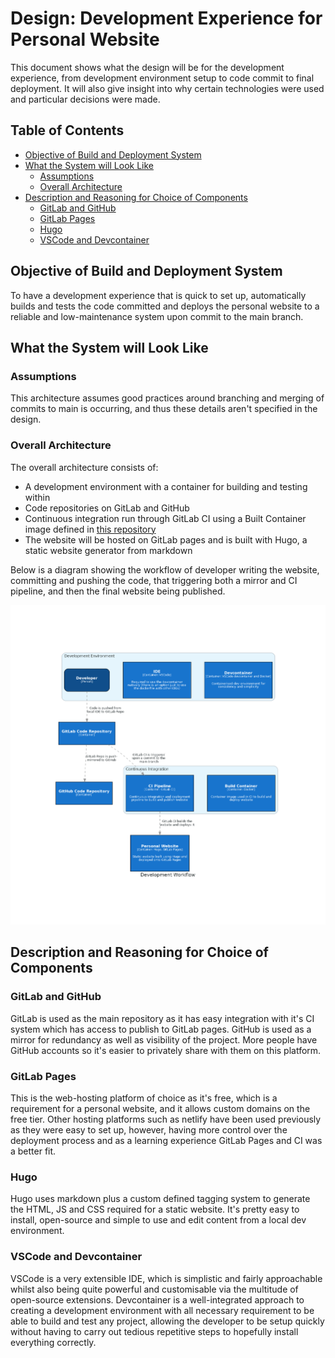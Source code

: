 # Design: Development Experience for Personal Website

This document shows what the design will be for the development experience, from development environment setup to code commit to final deployment. It will also give insight into why certain technologies were used and particular decisions were made.

## Table of Contents

- [Objective of Build and Deployment System](#objective-of-build-and-deployment-system)
- [What the System will Look Like](#what-the-system-will-look-like)
  - [Assumptions](#assumptions)
  - [Overall Architecture](#overall-architecture)
- [Description and Reasoning for Choice of Components](#description-and-reasoning-for-choice-of-components)
  - [GitLab and GitHub](#gitlab-and-github)
  - [GitLab Pages](#gitlab-pages)
  - [Hugo](#hugo)
  - [VSCode and Devcontainer](#vscode-and-devcontainer)

## Objective of Build and Deployment System

To have a development experience that is quick to set up, automatically builds and tests the code committed and deploys the personal website to a reliable and low-maintenance system upon commit to the main branch.

## What the System will Look Like

### Assumptions

This architecture assumes good practices around branching and merging of commits to main is occurring, and thus these details aren't specified in the design.

### Overall Architecture

The overall architecture consists of:

- A development environment with a container for building and testing within
- Code repositories on GitLab and GitHub
- Continuous integration run through GitLab CI using a Built Container image defined in [this repository](https://gitlab.com)
- The website will be hosted on GitLab pages and is built with Hugo, a static website generator from markdown

Below is a diagram showing the workflow of developer writing the website, committing and pushing the code, that triggering both a mirror and CI pipeline, and then the final website being published.

![Development Experience Workflow](dev-workflow.png)

## Description and Reasoning for Choice of Components

### GitLab and GitHub

GitLab is used as the main repository as it has easy integration with it's CI system which has access to publish to GitLab pages. GitHub is used as a mirror for redundancy as well as visibility of the project. More people have GitHub accounts so it's easier to privately share with them on this platform.

### GitLab Pages

This is the web-hosting platform of choice as it's free, which is a requirement for a personal website, and it allows custom domains on the free tier. Other hosting platforms such as netlify have been used previously as they were easy to set up, however, having more control over the deployment process and as a learning experience GitLab Pages and CI was a better fit.

### Hugo

Hugo uses markdown plus a custom defined tagging system to generate the HTML, JS and CSS required for a static website. It's pretty easy to install, open-source and simple to use and edit content from a local dev environment.

### VSCode and Devcontainer

VSCode is a very extensible IDE, which is simplistic and fairly approachable whilst also being quite powerful and customisable via the multitude of open-source extensions. Devcontainer is a well-integrated approach to creating a development environment with all necessary requirement to be able to build and test any project, allowing the developer to be setup quickly without having to carry out tedious repetitive steps to hopefully install everything correctly.
